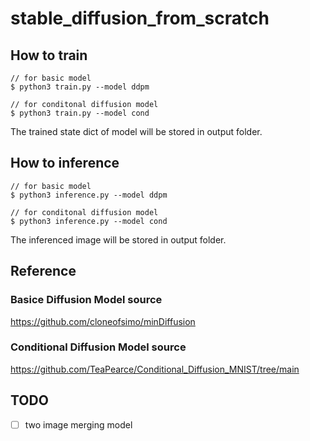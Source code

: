 # stable_diffusion_from_scratch


## How to train
```console
// for basic model
$ python3 train.py --model ddpm

// for conditonal diffusion model
$ python3 train.py --model cond
```
The trained state dict of model will be stored in output folder.

## How to inference
```console
// for basic model
$ python3 inference.py --model ddpm

// for conditonal diffusion model
$ python3 inference.py --model cond
```
The inferenced image will be stored in output folder.

## Reference

### Basice Diffusion Model source
https://github.com/cloneofsimo/minDiffusion

### Conditional Diffusion Model source
https://github.com/TeaPearce/Conditional_Diffusion_MNIST/tree/main

## TODO

- [ ] two image merging model